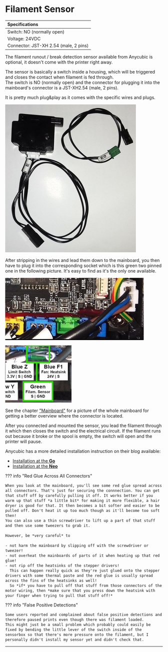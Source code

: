 <link rel=”manifest” href=”docs/manifest.webmanifest”>

# Filament Sensor

| Specifications |
|:---------------|
| Switch: NO (normally open) |
| Voltage: 24VDC |
| Connector: JST-XH 2.54 (male, 2 pins) |  


The filament runout / break detection sensor available from Anycubic is optional, it doesn't come with the printer right away.  

The sensor is basically a switch inside a housing, which will be triggered and closes the contact when filament is fed through.  
The switch is NO (normally open) and the connector for plugging it into the mainboard's connector is a JST-XH2.54 (male, 2 pins).  

It is pretty much plug&play as it comes with the specific wires and plugs.   

![Filament runout sensor](../assets/images/fil_sensor_web.jpg)  

After stripping in the wires and lead them down to the mainboard, you then have to plug it into the corresponding socket which is this green two pinned one in the following picture. It's easy to find as it's the only one available.  

![Connector for the filament sensor](../assets/images/filament_sensor_mb-socket_web.jpg)  

![Zoomed connector](../assets/images/fil_sen_connector.png)  

See the chapter ["Mainboard"](mainboard.md#trigorilla-v_306-stock) for a picture of the whole mainboard for getting a better overview where the connector is located.  

After you connected and mounted the sensor, you lead the filament through it which then closes the switch and the electrical circuit. If the filament runs out because it broke or the spool is empty, the switch will open and the printer will pause.  

Anycubic has a more detailed installation instruction on their blog available:  

- [Installation at the **Go**](https://www.anycubic.com/blogs/3d-printing-guides/how-to-install-filament-runout-sensor-for-anycubic-kobra-go)  
- [Installation at the **Neo**](https://www.anycubic.com/blogs/3d-printing-guides/filament-sensor-upgrade-for-anycubic-kobra-neo)  

  
??? info "Red Glue Across All Connectors"

    When you look at the mainboard, you'll see some red glue spread across all connectors. That's just for securing the connnection. You can get that stuff off by carefully pulling it off. It works better if you warm up that stuff *a little bit* for making it more flexible, a hair dryer is good for that. It then becomes a bit softer and easier to be pulled off. Don't heat it up too much though as it'll become too soft then!  
    You can also use a thin screwdriver to lift up a part of that stuff and then use some tweezers to grab it.    
    
    However, be *very careful* to  
    
    - not harm the mainboard by slipping off with the screwdriver or tweezer!  
    - not overheat the mainboards of parts of it when heating up that red glue!  
    - not rip off the heatsinks of the stepper drivers!  
      This can happen really quick as they're just glued onto the stepper drivers with some thermal paste and the red glue is usually spread across the fins of the heatsinks as well!  
      So *if* you have to pull off that stuff from those connectors of the motor wiring, then *make sure that you press down the heatsink with your finger when trying to pull that stuff off!*  

  
??? info "False Positive Detections" 

    Some users reported and complained about false positive detections and therefore paused prints even though there was filament loaded.  
    This might just be a small problem which probably could easily be fixed by bending the little lever of the switch inside of the sensorbox so that there's more pressure onto the filament, but I personally didn't install my sensor yet and didn't check that.  
    


---

<script type='text/javascript' src='https://storage.ko-fi.com/cdn/widget/Widget_2.js'></script><script type='text/javascript'>kofiwidget2.init('Support my work', '#e08d28', 'U6U5NPB51');kofiwidget2.draw();</script>     

